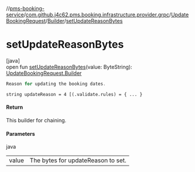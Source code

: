 //[pms-booking-service](../../../../index.md)/[com.github.j4c62.pms.booking.infrastructure.provider.grpc](../../index.md)/[UpdateBookingRequest](../index.md)/[Builder](index.md)/[setUpdateReasonBytes](set-update-reason-bytes.md)

# setUpdateReasonBytes

[java]\
open fun [setUpdateReasonBytes](set-update-reason-bytes.md)(value: ByteString): [UpdateBookingRequest.Builder](index.md)

```kotlin
Reason for updating the booking dates.

```

`string updateReason = 4 [(.validate.rules) = { ... }`

#### Return

This builder for chaining.

#### Parameters

java

| | |
|---|---|
| value | The bytes for updateReason to set. |